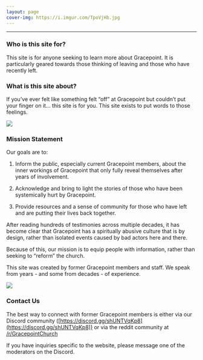 ```yaml
---
layout: page
cover-img: https://i.imgur.com/TpoVjHb.jpg
---
```


---

### Who is this site for?

This site is for anyone seeking to learn more about Gracepoint.
It is particularly geared towards those thinking of leaving and those who have recently left.

### What is this site about?

If you’ve ever felt like something felt “off” at Gracepoint but couldn’t put your finger on it… this site is for you. This site exists to put words to those feelings. 

![](https://i.imgur.com/hvMVWqh.jpg)

### Mission Statement

Our goals are to:

1. Inform the public, especially current Gracepoint members, about the inner workings of Gracepoint that only fully reveal themselves after years of involvement.

2. Acknowledge and bring to light the stories of those who have been systemically hurt by Gracepoint.

3. Provide resources and a sense of community for those who have left and are putting their lives back together.

After reading hundreds of testimonies across multiple decades, it has become clear that Gracepoint has a spiritually abusive culture that is by design, rather than isolated events caused by bad actors here and there.

Because of this, our mission is to equip people with information, rather than seeking to “reform” the church.

This site was created by former Gracepoint members and staff. We speak from years - and some from decades - of experience.

![](https://i.imgur.com/sYEhj4M.jpg)

### Contact Us

The best way to connect with former Gracepoint members is either via our Discord community ([https://discord.gg/shUNTVqKp8](https://discord.gg/shUNTVqKp8)) or via the reddit community at [/r/GracepointChurch](https://www.reddit.com/r/GracepointChurch/)

If you have inquiries specific to the website, please message one of the moderators on the Discord.

